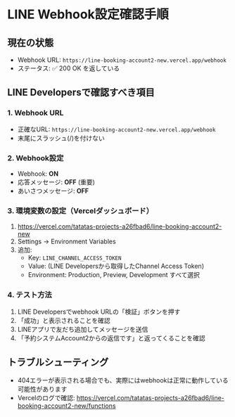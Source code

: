 # LINE Webhook設定確認手順

## 現在の状態
- Webhook URL: `https://line-booking-account2-new.vercel.app/webhook`
- ステータス: ✅ 200 OK を返している

## LINE Developersで確認すべき項目

### 1. Webhook URL
- 正確なURL: `https://line-booking-account2-new.vercel.app/webhook`
- 末尾にスラッシュ(/)を付けない

### 2. Webhook設定
- Webhook: **ON**
- 応答メッセージ: **OFF** (重要)
- あいさつメッセージ: **OFF**

### 3. 環境変数の設定（Vercelダッシュボード）
1. https://vercel.com/tatatas-projects-a26fbad6/line-booking-account2-new
2. Settings → Environment Variables
3. 追加:
   - Key: `LINE_CHANNEL_ACCESS_TOKEN`
   - Value: (LINE Developersから取得したChannel Access Token)
   - Environment: Production, Preview, Development すべて選択

### 4. テスト方法
1. LINE Developersでwebhook URLの「検証」ボタンを押す
2. 「成功」と表示されることを確認
3. LINEアプリで友だち追加してメッセージを送信
4. 「予約システムAccount2からの返信です」と返ってくることを確認

## トラブルシューティング
- 404エラーが表示される場合でも、実際にはwebhookは正常に動作している可能性があります
- Vercelのログで確認: https://vercel.com/tatatas-projects-a26fbad6/line-booking-account2-new/functions
